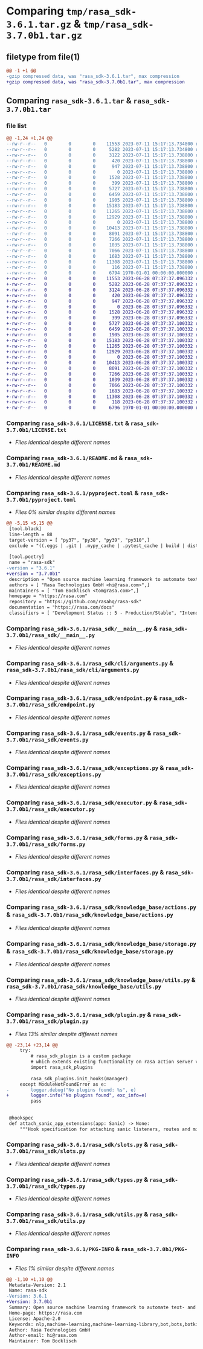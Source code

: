 # Comparing `tmp/rasa_sdk-3.6.1.tar.gz` & `tmp/rasa_sdk-3.7.0b1.tar.gz`

## filetype from file(1)

```diff
@@ -1 +1 @@
-gzip compressed data, was "rasa_sdk-3.6.1.tar", max compression
+gzip compressed data, was "rasa_sdk-3.7.0b1.tar", max compression
```

## Comparing `rasa_sdk-3.6.1.tar` & `rasa_sdk-3.7.0b1.tar`

### file list

```diff
@@ -1,24 +1,24 @@
--rw-r--r--   0        0        0    11553 2023-07-11 15:17:13.734800 rasa_sdk-3.6.1/LICENSE.txt
--rw-r--r--   0        0        0     5282 2023-07-11 15:17:13.734800 rasa_sdk-3.6.1/README.md
--rw-r--r--   0        0        0     3122 2023-07-11 15:17:13.738800 rasa_sdk-3.6.1/pyproject.toml
--rw-r--r--   0        0        0      420 2023-07-11 15:17:13.738800 rasa_sdk-3.6.1/rasa_sdk/__init__.py
--rw-r--r--   0        0        0      947 2023-07-11 15:17:13.738800 rasa_sdk-3.6.1/rasa_sdk/__main__.py
--rw-r--r--   0        0        0        0 2023-07-11 15:17:13.738800 rasa_sdk-3.6.1/rasa_sdk/cli/__init__.py
--rw-r--r--   0        0        0     1528 2023-07-11 15:17:13.738800 rasa_sdk-3.6.1/rasa_sdk/cli/arguments.py
--rw-r--r--   0        0        0      399 2023-07-11 15:17:13.738800 rasa_sdk-3.6.1/rasa_sdk/constants.py
--rw-r--r--   0        0        0     5727 2023-07-11 15:17:13.738800 rasa_sdk-3.6.1/rasa_sdk/endpoint.py
--rw-r--r--   0        0        0     6459 2023-07-11 15:17:13.738800 rasa_sdk-3.6.1/rasa_sdk/events.py
--rw-r--r--   0        0        0     1905 2023-07-11 15:17:13.738800 rasa_sdk-3.6.1/rasa_sdk/exceptions.py
--rw-r--r--   0        0        0    15183 2023-07-11 15:17:13.738800 rasa_sdk-3.6.1/rasa_sdk/executor.py
--rw-r--r--   0        0        0    11265 2023-07-11 15:17:13.738800 rasa_sdk-3.6.1/rasa_sdk/forms.py
--rw-r--r--   0        0        0    12929 2023-07-11 15:17:13.738800 rasa_sdk-3.6.1/rasa_sdk/interfaces.py
--rw-r--r--   0        0        0        0 2023-07-11 15:17:13.738800 rasa_sdk-3.6.1/rasa_sdk/knowledge_base/__init__.py
--rw-r--r--   0        0        0    10413 2023-07-11 15:17:13.738800 rasa_sdk-3.6.1/rasa_sdk/knowledge_base/actions.py
--rw-r--r--   0        0        0     8091 2023-07-11 15:17:13.738800 rasa_sdk-3.6.1/rasa_sdk/knowledge_base/storage.py
--rw-r--r--   0        0        0     7266 2023-07-11 15:17:13.738800 rasa_sdk-3.6.1/rasa_sdk/knowledge_base/utils.py
--rw-r--r--   0        0        0     1035 2023-07-11 15:17:13.738800 rasa_sdk-3.6.1/rasa_sdk/plugin.py
--rw-r--r--   0        0        0     7066 2023-07-11 15:17:13.738800 rasa_sdk-3.6.1/rasa_sdk/slots.py
--rw-r--r--   0        0        0     1683 2023-07-11 15:17:13.738800 rasa_sdk-3.6.1/rasa_sdk/types.py
--rw-r--r--   0        0        0    11308 2023-07-11 15:17:13.738800 rasa_sdk-3.6.1/rasa_sdk/utils.py
--rw-r--r--   0        0        0      116 2023-07-11 15:17:13.738800 rasa_sdk-3.6.1/rasa_sdk/version.py
--rw-r--r--   0        0        0     6794 1970-01-01 00:00:00.000000 rasa_sdk-3.6.1/PKG-INFO
+-rw-r--r--   0        0        0    11553 2023-06-28 07:37:37.096332 rasa_sdk-3.7.0b1/LICENSE.txt
+-rw-r--r--   0        0        0     5282 2023-06-28 07:37:37.096332 rasa_sdk-3.7.0b1/README.md
+-rw-r--r--   0        0        0     3124 2023-06-28 07:37:37.096332 rasa_sdk-3.7.0b1/pyproject.toml
+-rw-r--r--   0        0        0      420 2023-06-28 07:37:37.096332 rasa_sdk-3.7.0b1/rasa_sdk/__init__.py
+-rw-r--r--   0        0        0      947 2023-06-28 07:37:37.096332 rasa_sdk-3.7.0b1/rasa_sdk/__main__.py
+-rw-r--r--   0        0        0        0 2023-06-28 07:37:37.096332 rasa_sdk-3.7.0b1/rasa_sdk/cli/__init__.py
+-rw-r--r--   0        0        0     1528 2023-06-28 07:37:37.096332 rasa_sdk-3.7.0b1/rasa_sdk/cli/arguments.py
+-rw-r--r--   0        0        0      399 2023-06-28 07:37:37.096332 rasa_sdk-3.7.0b1/rasa_sdk/constants.py
+-rw-r--r--   0        0        0     5727 2023-06-28 07:37:37.100332 rasa_sdk-3.7.0b1/rasa_sdk/endpoint.py
+-rw-r--r--   0        0        0     6459 2023-06-28 07:37:37.100332 rasa_sdk-3.7.0b1/rasa_sdk/events.py
+-rw-r--r--   0        0        0     1905 2023-06-28 07:37:37.100332 rasa_sdk-3.7.0b1/rasa_sdk/exceptions.py
+-rw-r--r--   0        0        0    15183 2023-06-28 07:37:37.100332 rasa_sdk-3.7.0b1/rasa_sdk/executor.py
+-rw-r--r--   0        0        0    11265 2023-06-28 07:37:37.100332 rasa_sdk-3.7.0b1/rasa_sdk/forms.py
+-rw-r--r--   0        0        0    12929 2023-06-28 07:37:37.100332 rasa_sdk-3.7.0b1/rasa_sdk/interfaces.py
+-rw-r--r--   0        0        0        0 2023-06-28 07:37:37.100332 rasa_sdk-3.7.0b1/rasa_sdk/knowledge_base/__init__.py
+-rw-r--r--   0        0        0    10413 2023-06-28 07:37:37.100332 rasa_sdk-3.7.0b1/rasa_sdk/knowledge_base/actions.py
+-rw-r--r--   0        0        0     8091 2023-06-28 07:37:37.100332 rasa_sdk-3.7.0b1/rasa_sdk/knowledge_base/storage.py
+-rw-r--r--   0        0        0     7266 2023-06-28 07:37:37.100332 rasa_sdk-3.7.0b1/rasa_sdk/knowledge_base/utils.py
+-rw-r--r--   0        0        0     1039 2023-06-28 07:37:37.100332 rasa_sdk-3.7.0b1/rasa_sdk/plugin.py
+-rw-r--r--   0        0        0     7066 2023-06-28 07:37:37.100332 rasa_sdk-3.7.0b1/rasa_sdk/slots.py
+-rw-r--r--   0        0        0     1683 2023-06-28 07:37:37.100332 rasa_sdk-3.7.0b1/rasa_sdk/types.py
+-rw-r--r--   0        0        0    11308 2023-06-28 07:37:37.100332 rasa_sdk-3.7.0b1/rasa_sdk/utils.py
+-rw-r--r--   0        0        0      118 2023-06-28 07:37:37.100332 rasa_sdk-3.7.0b1/rasa_sdk/version.py
+-rw-r--r--   0        0        0     6796 1970-01-01 00:00:00.000000 rasa_sdk-3.7.0b1/PKG-INFO
```

### Comparing `rasa_sdk-3.6.1/LICENSE.txt` & `rasa_sdk-3.7.0b1/LICENSE.txt`

 * *Files identical despite different names*

### Comparing `rasa_sdk-3.6.1/README.md` & `rasa_sdk-3.7.0b1/README.md`

 * *Files identical despite different names*

### Comparing `rasa_sdk-3.6.1/pyproject.toml` & `rasa_sdk-3.7.0b1/pyproject.toml`

 * *Files 0% similar despite different names*

```diff
@@ -5,15 +5,15 @@
 [tool.black]
 line-length = 88
 target-version = [ "py37", "py38", "py39", "py310",]
 exclude = "((.eggs | .git | .mypy_cache | .pytest_cache | build | dist))"
 
 [tool.poetry]
 name = "rasa-sdk"
-version = "3.6.1"
+version = "3.7.0b1"
 description = "Open source machine learning framework to automate text- and voice-based conversations: NLU, dialogue management, connect to Slack, Facebook, and more - Create chatbots and voice assistants"
 authors = [ "Rasa Technologies GmbH <hi@rasa.com>",]
 maintainers = [ "Tom Bocklisch <tom@rasa.com>",]
 homepage = "https://rasa.com"
 repository = "https://github.com/rasahq/rasa-sdk"
 documentation = "https://rasa.com/docs"
 classifiers = [ "Development Status :: 5 - Production/Stable", "Intended Audience :: Developers", "License :: OSI Approved :: Apache Software License", "Topic :: Software Development :: Libraries",]
```

### Comparing `rasa_sdk-3.6.1/rasa_sdk/__main__.py` & `rasa_sdk-3.7.0b1/rasa_sdk/__main__.py`

 * *Files identical despite different names*

### Comparing `rasa_sdk-3.6.1/rasa_sdk/cli/arguments.py` & `rasa_sdk-3.7.0b1/rasa_sdk/cli/arguments.py`

 * *Files identical despite different names*

### Comparing `rasa_sdk-3.6.1/rasa_sdk/endpoint.py` & `rasa_sdk-3.7.0b1/rasa_sdk/endpoint.py`

 * *Files identical despite different names*

### Comparing `rasa_sdk-3.6.1/rasa_sdk/events.py` & `rasa_sdk-3.7.0b1/rasa_sdk/events.py`

 * *Files identical despite different names*

### Comparing `rasa_sdk-3.6.1/rasa_sdk/exceptions.py` & `rasa_sdk-3.7.0b1/rasa_sdk/exceptions.py`

 * *Files identical despite different names*

### Comparing `rasa_sdk-3.6.1/rasa_sdk/executor.py` & `rasa_sdk-3.7.0b1/rasa_sdk/executor.py`

 * *Files identical despite different names*

### Comparing `rasa_sdk-3.6.1/rasa_sdk/forms.py` & `rasa_sdk-3.7.0b1/rasa_sdk/forms.py`

 * *Files identical despite different names*

### Comparing `rasa_sdk-3.6.1/rasa_sdk/interfaces.py` & `rasa_sdk-3.7.0b1/rasa_sdk/interfaces.py`

 * *Files identical despite different names*

### Comparing `rasa_sdk-3.6.1/rasa_sdk/knowledge_base/actions.py` & `rasa_sdk-3.7.0b1/rasa_sdk/knowledge_base/actions.py`

 * *Files identical despite different names*

### Comparing `rasa_sdk-3.6.1/rasa_sdk/knowledge_base/storage.py` & `rasa_sdk-3.7.0b1/rasa_sdk/knowledge_base/storage.py`

 * *Files identical despite different names*

### Comparing `rasa_sdk-3.6.1/rasa_sdk/knowledge_base/utils.py` & `rasa_sdk-3.7.0b1/rasa_sdk/knowledge_base/utils.py`

 * *Files identical despite different names*

### Comparing `rasa_sdk-3.6.1/rasa_sdk/plugin.py` & `rasa_sdk-3.7.0b1/rasa_sdk/plugin.py`

 * *Files 13% similar despite different names*

```diff
@@ -23,14 +23,14 @@
     try:
         # rasa_sdk_plugin is a custom package
         # which extends existing functionality on rasa action server via plugins
         import rasa_sdk_plugins
 
         rasa_sdk_plugins.init_hooks(manager)
     except ModuleNotFoundError as e:
-        logger.debug("No plugins found: %s", e)
+        logger.info("No plugins found", exc_info=e)
         pass
 
 
 @hookspec
 def attach_sanic_app_extensions(app: Sanic) -> None:
     """Hook specification for attaching sanic listeners, routes and middlewares."""
```

### Comparing `rasa_sdk-3.6.1/rasa_sdk/slots.py` & `rasa_sdk-3.7.0b1/rasa_sdk/slots.py`

 * *Files identical despite different names*

### Comparing `rasa_sdk-3.6.1/rasa_sdk/types.py` & `rasa_sdk-3.7.0b1/rasa_sdk/types.py`

 * *Files identical despite different names*

### Comparing `rasa_sdk-3.6.1/rasa_sdk/utils.py` & `rasa_sdk-3.7.0b1/rasa_sdk/utils.py`

 * *Files identical despite different names*

### Comparing `rasa_sdk-3.6.1/PKG-INFO` & `rasa_sdk-3.7.0b1/PKG-INFO`

 * *Files 1% similar despite different names*

```diff
@@ -1,10 +1,10 @@
 Metadata-Version: 2.1
 Name: rasa-sdk
-Version: 3.6.1
+Version: 3.7.0b1
 Summary: Open source machine learning framework to automate text- and voice-based conversations: NLU, dialogue management, connect to Slack, Facebook, and more - Create chatbots and voice assistants
 Home-page: https://rasa.com
 License: Apache-2.0
 Keywords: nlp,machine-learning,machine-learning-library,bot,bots,botkit,rasa conversational-agents,conversational-ai,chatbot,chatbot-framework,bot-framework
 Author: Rasa Technologies GmbH
 Author-email: hi@rasa.com
 Maintainer: Tom Bocklisch
```

